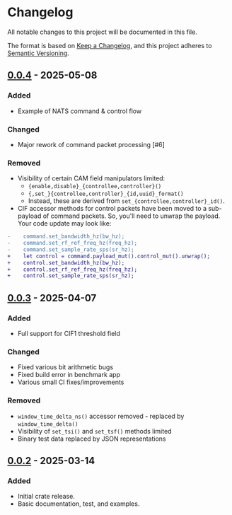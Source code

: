 # Changelog
<!--
SPDX-FileCopyrightText: 2025 The vita49-rs Authors

SPDX-License-Identifier: MIT OR Apache-2.0
-->

All notable changes to this project will be documented in this file.

The format is based on [Keep a Changelog](https://keepachangelog.com/en/1.1.0/),
and this project adheres to [Semantic Versioning](https://semver.org/spec/v2.0.0.html).

## [0.0.4] - 2025-05-08

### Added

- Example of NATS command & control flow

### Changed

- Major rework of command packet processing [#6]

### Removed

- Visibility of certain CAM field manipulators limited:
  - `{enable,disable}_{controllee,controller}()`
  - `{,set_}{controllee,controller}_{id,uuid}_format()`
  - Instead, these are derived from `set_{controllee,controller}_id()`.
- CIF accessor methods for control packets have been moved to a sub-payload
  of command packets. So, you'll need to unwrap the payload. Your code update
  may look like:
```diff
-    command.set_bandwidth_hz(bw_hz);
-    command.set_rf_ref_freq_hz(freq_hz);
-    command.set_sample_rate_sps(sr_hz);
+    let control = command.payload_mut().control_mut().unwrap();
+    control.set_bandwidth_hz(bw_hz);
+    control.set_rf_ref_freq_hz(freq_hz);
+    control.set_sample_rate_sps(sr_hz);
```

## [0.0.3] - 2025-04-07

### Added

- Full support for CIF1 threshold field

### Changed

- Fixed various bit arithmetic bugs
- Fixed build error in benchmark app
- Various small CI fixes/improvements

### Removed

- `window_time_delta_ns()` accessor removed - replaced by `window_time_delta()`
- Visibility of `set_tsi()` and `set_tsf()` methods limited
- Binary test data replaced by JSON representations

## [0.0.2] - 2025-03-14

### Added

- Initial crate release.
- Basic documentation, test, and examples.

[0.0.4]: https://github.com/voyager-tech-inc/vita49-rs/releases/tag/0.0.4
[0.0.3]: https://github.com/voyager-tech-inc/vita49-rs/releases/tag/0.0.3
[0.0.2]: https://github.com/voyager-tech-inc/vita49-rs/releases/tag/0.0.2
[0.0.1]: Unreleased
